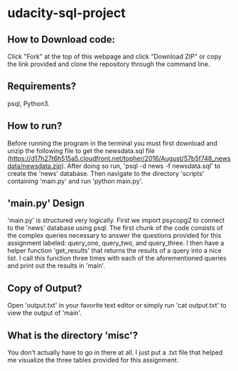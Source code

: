 # udacity-sql-project

## How to Download code:

Click "Fork" at the top of this webpage and click "Download ZIP" or copy the link provided and clone the repository through the command line.

## Requirements?
psql, Python3.

## How to run?
Before running the program in the terminal you must first download and unzip the following file to get the newsdata.sql file (https://d17h27t6h515a5.cloudfront.net/topher/2016/August/57b5f748_newsdata/newsdata.zip). After doing so run, 'psql -d news -f newsdata.sql' to create the 'news' database. Then navigate to the directory 'scripts' containing 'main.py' and run 'python main.py'. 

## 'main.py' Design
'main.py' is structured very logically. First we import psycopg2 to connect to the 'news' database using psql. The first chunk of the code consists of the complex queries necessary to answer the questions provided for this assignment labeled: query_one, query_two, and query_three. I then have a helper function 'get_results' that returns the results of a query into a nice list. I call this function three times with each of the aforementioned queries and print out the results in 'main'.  

## Copy of Output?
Open 'output.txt' in your favorite text editor or simply run 'cat output.txt' to view the output of 'main'.

## What is the directory 'misc'?
You don't actually have to go in there at all. I just put a .txt file that helped me visualize the three tables provided for this assignment.
